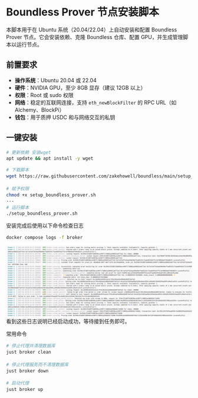 # Boundless Prover 节点安装脚本

本脚本用于在 Ubuntu 系统（20.04/22.04）上自动安装和配置 Boundless Prover 节点。它会安装依赖、克隆 Boundless 仓库、配置 GPU，并生成管理脚本以运行节点。

## 前置要求
- **操作系统**：Ubuntu 20.04 或 22.04
- **硬件**：NVIDIA GPU，至少 8GB 显存（建议 12GB 以上）
- **权限**：Root 或 sudo 权限
- **网络**：稳定的互联网连接，支持 `eth_newBlockFilter` 的 RPC URL（如 Alchemy、BlockPi）
- **钱包**：用于质押 USDC 和与网络交互的私钥

## 一键安装

```bash
# 更新依赖 安装wget
apt update && apt install -y wget
```


```bash
# 下载脚本
wget https://raw.githubusercontent.com/zakehowell/boundless/main/setup_boundless_prover.sh -O setup_boundless_prover.sh

# 赋予权限
chmod +x setup_boundless_prover.sh
···
# 运行脚本
./setup_boundless_prover.sh
```

安装完成后使用以下命令检查日志
```bash
docker compose logs -f broker
```

![alt text](image.png)
看到这些日志说明已经启动成功，等待接到任务即可。


常用命令
```bash
# 停止代理并清理数据库
just broker clean

# 停止代理服务而不清理数据库
just broker down

# 启动代理
just broker up

